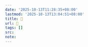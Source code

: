 ```yaml
---
date: '2025-10-13T11:28:35+08:00'
lastmod: '2025-10-13T13:04:51+08:00'
title: 󰝯
url: 󰝯
tags: []
src:
note:
---
```

